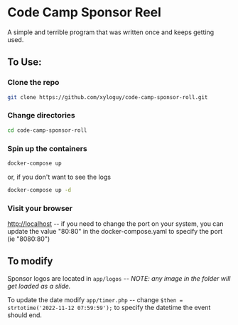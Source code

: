 # Code Camp Sponsor Reel
A simple and terrible program that was written once and keeps getting used.

## To Use:

### Clone the repo

```bash
git clone https://github.com/xyloguy/code-camp-sponsor-roll.git
```

### Change directories
```bash
cd code-camp-sponsor-roll
```

### Spin up the containers

```bash
docker-compose up
```

or, if you don't want to see the logs

```bash
docker-compose up -d
```

### Visit your browser

[http://localhost](http://localhost) -- if you need to change the port on your system,
you can update the value "80:80" in the docker-compose.yaml to specify the port (ie "8080:80")


## To modify

Sponsor logos are located in `app/logos` -- _NOTE: any image in the folder will get loaded as a slide._

To update the date modify `app/timer.php` -- change `$then = strtotime('2022-11-12 07:59:59');` to specify the datetime the event should end.